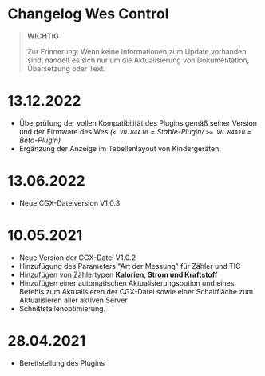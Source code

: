 # Changelog Wes Control

>**WICHTIG**
>
>Zur Erinnerung: Wenn keine Informationen zum Update vorhanden sind, handelt es sich nur um die Aktualisierung von Dokumentation, Übersetzung oder Text.

# 13.12.2022

- Überprüfung der vollen Kompatibilität des Plugins gemäß seiner Version und der Firmware des Wes *(``< V0.84A10`` = Stable-Plugin/ ``>= V0.84A10`` = Beta-Plugin)*
- Ergänzung der Anzeige im Tabellenlayout von Kindergeräten.

# 13.06.2022

- Neue CGX-Dateiversion V1.0.3

# 10.05.2021

- Neue Version der CGX-Datei V1.0.2
- Hinzufügung des Parameters "Art der Messung" für Zähler und TIC
- Hinzufügen von Zählertypen **Kalorien, Strom und Kraftstoff**
- Hinzufügen einer automatischen Aktualisierungsoption und eines Befehls zum Aktualisieren der CGX-Datei sowie einer Schaltfläche zum Aktualisieren aller aktiven Server
- Schnittstellenoptimierung.

# 28.04.2021

- Bereitstellung des Plugins
